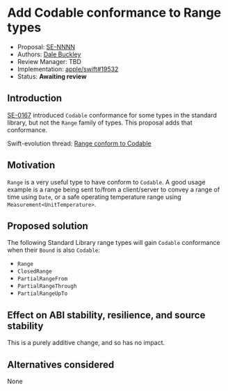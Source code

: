# Add Codable conformance to Range types

* Proposal: [SE-NNNN](NNNN-codable-range.md)
* Authors: [Dale Buckley](https://github.com/dlbuckley)
* Review Manager: TBD
* Implementation: [apple/swift#19532](https://github.com/apple/swift/pull/19532)
* Status: **Awaiting review**

## Introduction

[SE-0167](0167-swift-encoders.md) introduced `Codable` conformance for some types in the standard
library, but not the `Range` family of types. This proposal adds that
conformance.

Swift-evolution thread: [Range conform to Codable](https://forums.swift.org/t/range-conform-to-codable/15552)

## Motivation

`Range` is a very useful type to have conform to `Codable`. A good usage example is a range being sent to/from a client/server to convey a range of time using `Date`, or a safe operating temperature range using `Measurement<UnitTemperature>`.

## Proposed solution

The following Standard Library range types will gain `Codable` conformance
when their `Bound` is also `Codable`:

 * `Range`
 * `ClosedRange`
 * `PartialRangeFrom`
 * `PartialRangeThrough`
 * `PartialRangeUpTo`

## Effect on ABI stability, resilience, and source stability

This is a purely additive change, and so has no impact.

## Alternatives considered

None

